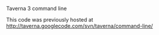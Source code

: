 Taverna 3 command line

This code was previously hosted at http://taverna.googlecode.com/svn/taverna/command-line/